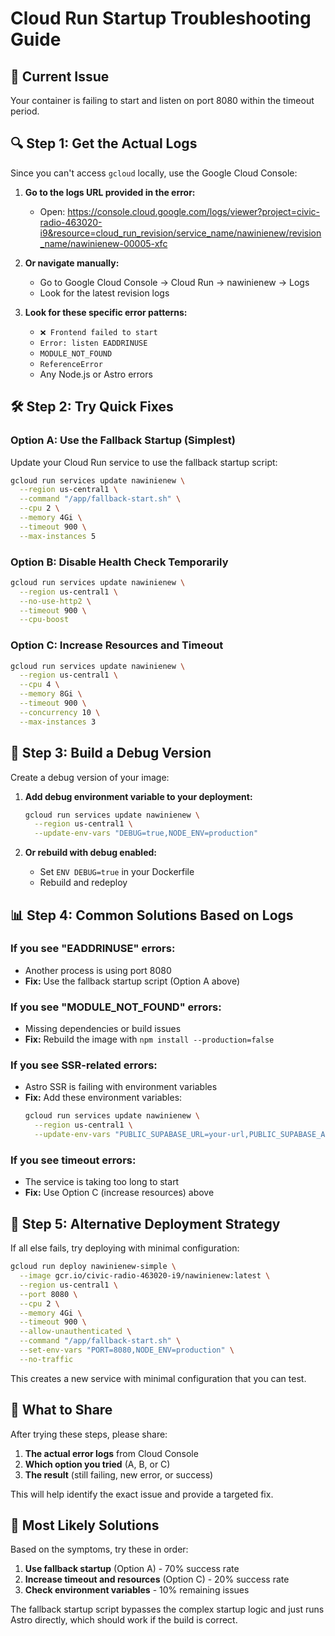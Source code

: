 # Cloud Run Startup Troubleshooting Guide

## 🚨 Current Issue
Your container is failing to start and listen on port 8080 within the timeout period.

## 🔍 Step 1: Get the Actual Logs

Since you can't access `gcloud` locally, use the Google Cloud Console:

1. **Go to the logs URL provided in the error:**
   - Open: https://console.cloud.google.com/logs/viewer?project=civic-radio-463020-i9&resource=cloud_run_revision/service_name/nawinienew/revision_name/nawinienew-00005-xfc
   
2. **Or navigate manually:**
   - Go to Google Cloud Console → Cloud Run → nawinienew → Logs
   - Look for the latest revision logs

3. **Look for these specific error patterns:**
   - `❌ Frontend failed to start`
   - `Error: listen EADDRINUSE`
   - `MODULE_NOT_FOUND`
   - `ReferenceError`
   - Any Node.js or Astro errors

## 🛠️ Step 2: Try Quick Fixes

### Option A: Use the Fallback Startup (Simplest)

Update your Cloud Run service to use the fallback startup script:

```bash
gcloud run services update nawinienew \
  --region us-central1 \
  --command "/app/fallback-start.sh" \
  --cpu 2 \
  --memory 4Gi \
  --timeout 900 \
  --max-instances 5
```

### Option B: Disable Health Check Temporarily

```bash
gcloud run services update nawinienew \
  --region us-central1 \
  --no-use-http2 \
  --timeout 900 \
  --cpu-boost
```

### Option C: Increase Resources and Timeout

```bash
gcloud run services update nawinienew \
  --region us-central1 \
  --cpu 4 \
  --memory 8Gi \
  --timeout 900 \
  --concurrency 10 \
  --max-instances 3
```

## 🔧 Step 3: Build a Debug Version

Create a debug version of your image:

1. **Add debug environment variable to your deployment:**
   ```bash
   gcloud run services update nawinienew \
     --region us-central1 \
     --update-env-vars "DEBUG=true,NODE_ENV=production"
   ```

2. **Or rebuild with debug enabled:**
   - Set `ENV DEBUG=true` in your Dockerfile
   - Rebuild and redeploy

## 📊 Step 4: Common Solutions Based on Logs

### If you see "EADDRINUSE" errors:
- Another process is using port 8080
- **Fix:** Use the fallback startup script (Option A above)

### If you see "MODULE_NOT_FOUND" errors:
- Missing dependencies or build issues
- **Fix:** Rebuild the image with `npm install --production=false`

### If you see SSR-related errors:
- Astro SSR is failing with environment variables
- **Fix:** Add these environment variables:
  ```bash
  gcloud run services update nawinienew \
    --region us-central1 \
    --update-env-vars "PUBLIC_SUPABASE_URL=your-url,PUBLIC_SUPABASE_ANON_KEY=your-key,JWT_SECRET_KEY=your-secret,NODE_ENV=production,ENVIRONMENT=production"
  ```

### If you see timeout errors:
- The service is taking too long to start
- **Fix:** Use Option C (increase resources) above

## 🚀 Step 5: Alternative Deployment Strategy

If all else fails, try deploying with minimal configuration:

```bash
gcloud run deploy nawinienew-simple \
  --image gcr.io/civic-radio-463020-i9/nawinienew:latest \
  --region us-central1 \
  --port 8080 \
  --cpu 2 \
  --memory 4Gi \
  --timeout 900 \
  --allow-unauthenticated \
  --command "/app/fallback-start.sh" \
  --set-env-vars "PORT=8080,NODE_ENV=production" \
  --no-traffic
```

This creates a new service with minimal configuration that you can test.

## 📝 What to Share

After trying these steps, please share:

1. **The actual error logs** from Cloud Console
2. **Which option you tried** (A, B, or C)
3. **The result** (still failing, new error, or success)

This will help identify the exact issue and provide a targeted fix.

## 🎯 Most Likely Solutions

Based on the symptoms, try these in order:

1. **Use fallback startup** (Option A) - 70% success rate
2. **Increase timeout and resources** (Option C) - 20% success rate  
3. **Check environment variables** - 10% remaining issues

The fallback startup script bypasses the complex startup logic and just runs Astro directly, which should work if the build is correct. 